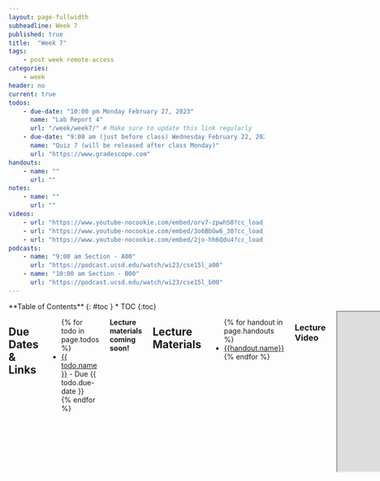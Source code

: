 ```yaml
---
layout: page-fullwidth
subheadline: Week 7
published: true
title:  "Week 7"
tags:
    - post week remote-access
categories:
    - week
header: no
current: true
todos:
    - due-date: "10:00 pm Monday February 27, 2023"
      name: "Lab Report 4"
      url: "/week/week7/" # Make sure to update this link regularly
    - due-date: "9:00 am (just before class) Wednesday February 22, 2023"
      name: "Quiz 7 (will be released after class Monday)"
      url: "https://www.gradescope.com"
handouts:
    - name: ""
      url: ""
notes:
    - name: ""
      url: ""
videos:
    - url: "https://www.youtube-nocookie.com/embed/orv7-zpwhS0?cc_load_policy=1"
    - url: "https://www.youtube-nocookie.com/embed/3o6BbGw6_30?cc_load_policy=1"
    - url: "https://www.youtube-nocookie.com/embed/2jo-hh6Qdu4?cc_load_policy=1"
podcasts:
    - name: "9:00 am Section - A00"
      url: "https://podcast.ucsd.edu/watch/wi23/cse15l_a00"
    - name: "10:00 am Section - B00"
      url: "https://podcast.ucsd.edu/watch/wi23/cse15l_b00"
---
```


<div class="row">
<div class="medium-4 medium-push-8 columns" markdown="1">
<div class="panel radius fixed-toc"  data-options="sticky_on:large" markdown="1">
**Table of Contents**
{: #toc }
*  TOC
{:toc}
</div>
</div><!-- /.medium-4.columns -->

<div class="medium-8 medium-pull-4 columns" markdown="1">

## Due Dates & Links

<ul>
{% for todo in page.todos %}
<li><a href="{{ todo.url }}">{{ todo.name }}</a> - Due {{ todo.due-date }}</li>
{% endfor %}
</ul>

**Lecture materials coming soon!**

## Lecture Materials
<ul>
{% for handout in page.handouts %}
<li><a href="{{handout.url}}">{{handout.name}}</a></li>
{% endfor %}
</ul>

### Lecture Video
<iframe src="https://drive.google.com/file/d/1Dlxi5vlfHKRu5v3Vwr7OMbZuINohMn1q/preview" width="560" height="315" allow="accelerometer; autoplay; clipboard-write; encrypted-media; gyroscope; picture-in-picture; web-share" allowfullscreen></iframe>

### Video Shorts

{% for video in page.videos %}
<iframe width="560" height="315" src="{{video.url}}" title="YouTube video player" frameborder="0" allow="accelerometer; autoplay; clipboard-write; encrypted-media; gyroscope; picture-in-picture; web-share" allowfullscreen></iframe> 
{% endfor %}

<!-- ### In-class notes
{% for note in page.notes %}
<a href="{{ note.url }}">{{ note.name }}</a>
<iframe src="{{ note.url }}/preview" width="640" height="480" allow="autoplay"></iframe>
{% endfor %} -->

### Links to Podcast
**Note:** Links will require you to log in as a UCSD student
<ul>
{% for link in page.podcasts %} 
<li><a href="{{link.url}}">{{link.name}}</a></li>
{% endfor %}
</ul>

## Lab Tasks 

---

# CLDQ – CSE Labs "Done Quick"

## Introduction
---
There are many things we can do to speed up working with the command line, making it more efficient and easy to use. In this lab, you’re going to learn how to customize your settings to make your life as easy as possible. Then, you will compete in small teams against your peers to see who can accomplish the given command line tasks most efficiently - and maybe pick up some winners’ tricks along the way.

## Challenge Tasks
---
These are the tasks you will be timing yourself on. As setup, Make a fork of <insert repo here> on your Github account, so it starts as an exact copy of our repository. Before timing yourself again, make sure to delete and re-fork the repository so you’re starting from a clean state.

1. Log into ieng6
2. Fork and then clone the repository from your Github account
3. Run the tests, demonstrating that they fail
4. Edit the code file to fix the failing test
5. Run the tests, demonstrating that they now succeed
6. Commit and push the resulting change to your Github account

## xBaseline
---
Before you potentially race against others, you are going to see how much you can improve your own time. So, before you make any changes, take a baseline measurement of performing the tasks above by timing yourself (on your phone, or in a browser). 

**Write down in notes:** What was your baseline time? Did your lab partner have a faster baseline than you? If so, do they have any tips to help you get started on boosting your efficiency?

## Speed Up
---
Now, you will explore various ways that you can speed up your work. Try all the steps below, and find out what works best (and what doesn’t work) for you!

### Generating SSH Keys for ieng6
---
- In your local terminal, run `ssh-keygen`
- Keep entering `<Enter>` until you see your key's randomart image.
  - Note the path where the public key is saved (underlined below). 
  - ![Image](../../images/ssh_keygen.png)
- Now, log into your remote course specific account
- Type `mkdir .ssh` to the terminal
- Logout of your remote account
- Now, we want to copy the public SSH key you created onto your remote account, specifically inside the `.ssh` directory you just created.
- Scroll up a bit to where you were creating the SSH key, find the line where it says: `Your public key has been saved in: <path to your public SSH key>`, copy the path.
- Next, type `scp <path to your public SSH key> cs15lwi23__@ieng6.ucsd.edu:~/.ssh/authorized_keys`
  - Enter password when prompted
- Try log onto your remote account again, you shouldn’t be prompted for a password anymore

### Generating SSH Keys for GitHub
---
You can access and write data in repositories on GitHub.com using SSH. When you connect via SSH, you authenticate using a private key file on your local machine, which in our case will be the ieng6 machine. 

Create a private SSH key file in ieng6:
- Login to ieng6 using your account credentials
- Run the command: `$ ssh-keygen`
- When asked to save the key, press ‘Enter’ to save to - the default location.
- When prompted for a paraphrase, press ‘Enter’ to save - without a password.

Adding a new SSH key to your account:
- Copy the SSH public key generated above to your clipboard using cat like below:
  - `$ cat <path of your ssh key .pub file>`
- Open your github account on the browser.
- In the upper right corner, click on your profile photo, then click **Settings**.
- In the “Access” section of the sidebar, click **SSH and GPG keys**.
- Click **New SSH key** or **Add SSH key** under the “SSH keys” section.
- Add a “Title” to your key (ex: <Your Name>’s ieng6 machine).
- Select the “Key Type” to be an Authentication Key
- Copy your public key from the output of the cat command and paste it into the “Key” field
- Click **Add SSH key**.
- If prompted, confirm access to your account on Github.

Go back to the ieng6 terminal and:	
- Run the following command to add Github.com as a recognized host: 
  - `$ ssh-keyscan -t rsa github.com >> ~/.ssh/known_hosts`
- Check your connection by running the following command: 
  - `$ ssh -T git@github.com`

Now we have an SSH key which can be used to authenticate to GitHub! Clone the repository for this lab ***using the command line*** with the following command: 
  - `$ git clone git@github.com:ucsd-cse15l-w23/lab7.git `
    - You might notice the URL we used to clone looks different from the ones we've used so far! This is because since we have set up an SSH key, we need to use the URL specified for SSH rather than HTTPS! (Make sure the SSH tab is checked as seen below.)
    - ![Image](../../images/clone_with_ssh.png)

If the SSH key setup was completed correctly, the repository should now clone successfully!

### Git Configuration
---
### Auto Completion

1. Using Bash History (up/down arrows)
    - You can use the “up” and “down” arrows to go through the history of commands you have executed, it makes executing the same command much easier!

2. Using Tab
    - You can use the Tab key to speed up typing commands in the command line in the following ways:
      - Start typing the first few letters of a command (or part of a command, like a file name). Pressing tab once will autofill the rest of the line up to the point where there are multiple potential possibilities. If you press tab a second time, it will show you all of the possibilities for what it could autocomplete to. 

3. Keyboard Shortcuts
    - More details at: https://www.redhat.com/sysadmin/shortcuts-command-line-navigation
    - Have you had a time where you mistyped one of the commands and had to backspace all the way back to fix the problem? There’s a better way!
      - Ctrl-U deletes everything from the current cursor position to the beginning of the line
      - Ctrl-K deletes everything from the current cursor position to the end of the line
      - Ctrl-A goes back to the beginning of the line
      - Ctrl-E goes to the end of the line
      - Ctrl-W deletes the last word
      - Alt-Left/Alt-Right (Windows) or Option-Left/Option-Right (Mac) to move by word
      - Click the “left” or “right” arrow to go to the left/right end of any selection!

4. Quick Copy/Paste
    - Use these keyboard shortcuts to highlight text quicker:
      - Double click – selects an entire word
      - Triple click - selects an entire paragraph
      - `Alt+Shift-Left/Alt+Shift-Right` (Windows) or `Option+Shift-Left/Option+Shift-Right` (Mac) -  select multiple words

    - On Mac: 
      - `Ctrl-C` to copy
      - `Ctrl-V` to paste

    - On Windows: 
      - `Ctrl-C` to copy
      - `Ctrl-V` to paste
      - Right click to paste in Windows terminal

## New PR!
--- 
Now that you’re all set with your preferences, time yourself again doing the same tasks.

**Write down in notes:** How much were you able to improve from your baseline?

## The Tournament
---
Now, it’s time to race your peers in small groups! By the end of lab, only one lab group will come out on top.

![Image](../../images/tournament_hierarchy.jpg)

### Find Your Group's Champion
---
*Within* your group, anyone who wants to be a contestant in the CLDQ championship should have an initial race.

Have someone start a timer and say “go” (make sure you have a fresh fork, etc, before starting!)

Whoever goes fastest in your group will be the representative of your group in the Aisle stage.

There are 20 total minutes for this stage. After you select the representative, the *whole group* should work together to think of ways to speed up their process. All members should help the representative to prepare for the competition. Look at their preferences, and make any suggestions that you think could speed them up even more (make sure to have them try, first). 

**Write down in notes:** Who was the representative of your team to compete in the first round? Did you make any last minute changes to their settings before the race?

### Aisle Round
---
Your tutor will give you the signal to start the clock! Race against the lab group next to you, or if your group has a bye, go watch another race and see if you can pick up anything your team could use in the next round.

Then, after you have the winner, the *whole aisle* should work together to suggest improvements for the final round

### Final Race
---
Once again, you have **10 minutes** to make your choice for your representative to compete in the final race, and make any final adjustments to your strategy.

Then, wait for the tutor to start the clock!

### Reflect
---
What’s something you learned from one of the contestants outside of your group?
